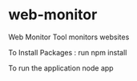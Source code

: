 # web-monitor
Web Monitor Tool monitors websites

To Install Packages : 
run npm install 

To run the application
node app
